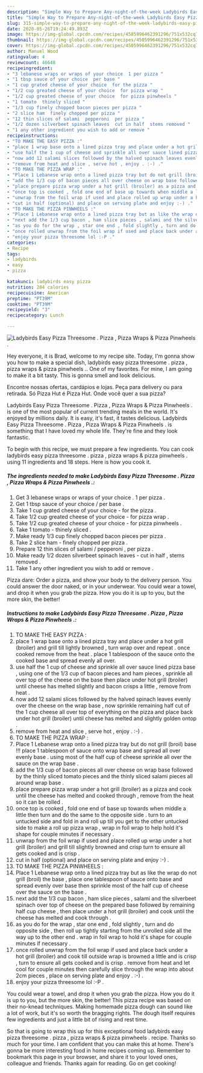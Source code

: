 ```yaml
---
description: "Simple Way to Prepare Any-night-of-the-week Ladybirds Easy Pizza Threesome . Pizza , Pizza Wraps &amp;amp; Pizza Pinwheels ."
title: "Simple Way to Prepare Any-night-of-the-week Ladybirds Easy Pizza Threesome . Pizza , Pizza Wraps &amp;amp; Pizza Pinwheels ."
slug: 315-simple-way-to-prepare-any-night-of-the-week-ladybirds-easy-pizza-threesome-pizza-pizza-wraps-and-amp-pizza-pinwheels
date: 2020-05-26T19:24:49.893Z
image: https://img-global.cpcdn.com/recipes/4505996462391296/751x532cq70/ladybirds-easy-pizza-threesome-pizza-pizza-wraps-pizza-pinwheels-recipe-main-photo.jpg
thumbnail: https://img-global.cpcdn.com/recipes/4505996462391296/751x532cq70/ladybirds-easy-pizza-threesome-pizza-pizza-wraps-pizza-pinwheels-recipe-main-photo.jpg
cover: https://img-global.cpcdn.com/recipes/4505996462391296/751x532cq70/ladybirds-easy-pizza-threesome-pizza-pizza-wraps-pizza-pinwheels-recipe-main-photo.jpg
author: Manuel Wood
ratingvalue: 4
reviewcount: 46648
recipeingredient:
- "3 lebanese wraps or wraps of your choice  1 per pizza "
- "1 tbsp sauce of your choice  per base "
- "1 cup grated cheese of your choice  for the pizza "
- "1/2 cup greated cheese of your choice  for pizza wrap "
- "1/2 cup greated cheese of your choice  for pizza pinwheels "
- "1 tomato  thinely sliced "
- "1/3 cup finely chopped bacon pieces per pizza "
- "2 slice ham  finely chopped per pizza "
- "12 thin slices of salami  pepperoni  per pizza "
- "1/2 dozen silverbeet spinach leaves  cut in half  stems removed "
- "1 any other ingredient you wish to add or remove "
recipeinstructions:
- "TO MAKE THE EASY PIZZA :"
- "place 1 wrap base onto a lined pizza tray and place under a hot grill (broiler) and grill till lightly browned , turn wrap over and repeat . once cooked remove from the heat . place 1 tablespoon of the sauce onto the cooked base and spread evenly all over."
- "use half the 1 cup of cheese and sprinkle all over sauce lined pizza base , using one of the 1/3 cup of bacon pieces and ham pieces , sprinkle all over top of the cheese on the base then place under hot grill (broiler) until cheese has melted slightly and bacon crisps a little , remove from heat ."
- "now add 12 salami slices followed by the halved spinach leaves evenly over the cheese on the wrap base , now sprinkle remaining half cut of the 1 cup cheese all over top of everything on the pizza and place back under hot grill (broiler) until cheese has melted and slightly golden ontop ."
- "remove from heat and slice , serve hot , enjoy . :-) ."
- "TO MAKE THE PIZZA WRAP :"
- "Place 1 Lebanese wrap onto a lined pizza tray but do not grill (broil) base !!! place 1 tablespoon of sauce onto wrap base and spread all over evenly base . using most of the half cup of cheese sprinkle all over the sauce on the wrap base ."
- "add the 1/3 cup of bacon pieces all over cheese on wrap base followed by the thinly sliced tomato pieces and the thinly sliced salami pieces all around wrap base ."
- "place prepare pizza wrap under a hot grill (broiler) as a pizza and cook until the cheese has melted and cooked through , remove from the heat so it can be rolled ."
- "once top is cooked , fold one end of base up towards when middle a little then turn and do the same to the opposite side . turn to an untucked side and fold in and roll up till you get to the other untucked side to make a roll up pizza wrap , wrap in foil wrap to help hold it&#39;s shape for couple minutes if necessary ."
- "unwrap from the foil wrap if used and place rolled up wrap under a hot grill (broiler) and grill till slightly browned and crisp turn to ensure all gets cooked and is crisp ."
- "cut in half (optional) and place on serving plate and enjoy :-) ."
- "TO MAKE THE PIZZA PINWHEELS :"
- "Place 1 Lebanese wrap onto a lined pizza tray but as like the wrap do not grill (broil) the base , place one tablespoon of sauce onto base and spread evenly over base then sprinkle most of the half cup of cheese over the sauce on the base ."
- "next add the 1/3 cup bacon , ham slice pieces , salami and the silverbeet spinach over top of cheese on the prepared base followed by remaining half cup cheese , then place under a hot grill (broiler) and cook until the cheese has melted and cook through ."
- "as you do for the wrap , star one end , fold slightly , turn and do opposite side , then roll up tightly starting from the unrolled side all the way up to the other end . wrap in foil wrap to hold it&#39;s shape for couple minutes if necessary ."
- "once rolled unwrap from the foil wrap if used and place back under a hot grill (broiler) and cook till outside wrap is browned a little and is crisp , turn to ensure all gets cooked and is crisp . remove from heat and let cool for couple minutes then carefully slice through the wrap into about 2cm pieces , place on serving plate and enjoy . :-) ."
- "enjoy your pizza threesome lol :-P ."
categories:
- Recipe
tags:
- ladybirds
- easy
- pizza

katakunci: ladybirds easy pizza 
nutrition: 284 calories
recipecuisine: American
preptime: "PT39M"
cooktime: "PT39M"
recipeyield: "3"
recipecategory: Lunch

---
```



![Ladybirds Easy Pizza Threesome . Pizza , Pizza Wraps &amp; Pizza Pinwheels .](https://img-global.cpcdn.com/recipes/4505996462391296/751x532cq70/ladybirds-easy-pizza-threesome-pizza-pizza-wraps-pizza-pinwheels-recipe-main-photo.jpg)

Hey everyone, it is Brad, welcome to my recipe site. Today, I'm gonna show you how to make a special dish, ladybirds easy pizza threesome . pizza , pizza wraps &amp; pizza pinwheels .. One of my favorites. For mine, I am going to make it a bit tasty. This is gonna smell and look delicious.

Encontre nossas ofertas, cardápios e lojas. Peça para delivery ou para retirada. Só Pizza Hut é Pizza Hut. Onde você quer a sua pizza?

Ladybirds Easy Pizza Threesome . Pizza , Pizza Wraps &amp; Pizza Pinwheels . is one of the most popular of current trending meals in the world. It's enjoyed by millions daily. It is easy, it's fast, it tastes delicious. Ladybirds Easy Pizza Threesome . Pizza , Pizza Wraps &amp; Pizza Pinwheels . is something that I have loved my whole life. They're fine and they look fantastic.


To begin with this recipe, we must prepare a few ingredients. You can cook ladybirds easy pizza threesome . pizza , pizza wraps &amp; pizza pinwheels . using 11 ingredients and 18 steps. Here is how you cook it.

<!--inarticleads1-->

##### The ingredients needed to make Ladybirds Easy Pizza Threesome . Pizza , Pizza Wraps &amp; Pizza Pinwheels .:

1. Get 3 lebanese wraps or wraps of your choice . 1 per pizza .
1. Get 1 tbsp sauce of your choice / per base .
1. Take 1 cup grated cheese of your choice - for the pizza .
1. Take 1/2 cup greated cheese of your choice - for pizza wrap .
1. Take 1/2 cup greated cheese of your choice - for pizza pinwheels .
1. Take 1 tomato - thinely sliced .
1. Make ready 1/3 cup finely chopped bacon pieces per pizza .
1. Take 2 slice ham - finely chopped per pizza .
1. Prepare 12 thin slices of salami / pepperoni , per pizza .
1. Make ready 1/2 dozen silverbeet spinach leaves - cut in half , stems removed .
1. Take 1 any other ingredient you wish to add or remove .


Pizza dare: Order a pizza, and show your body to the delivery person. You could answer the door naked, or in your underwear. You could wear a towel, and drop it when you grab the pizza. How you do it is up to you, but the more skin, the better! 

<!--inarticleads2-->

##### Instructions to make Ladybirds Easy Pizza Threesome . Pizza , Pizza Wraps &amp; Pizza Pinwheels .:

1. TO MAKE THE EASY PIZZA :
1. place 1 wrap base onto a lined pizza tray and place under a hot grill (broiler) and grill till lightly browned , turn wrap over and repeat . once cooked remove from the heat . place 1 tablespoon of the sauce onto the cooked base and spread evenly all over.
1. use half the 1 cup of cheese and sprinkle all over sauce lined pizza base , using one of the 1/3 cup of bacon pieces and ham pieces , sprinkle all over top of the cheese on the base then place under hot grill (broiler) until cheese has melted slightly and bacon crisps a little , remove from heat .
1. now add 12 salami slices followed by the halved spinach leaves evenly over the cheese on the wrap base , now sprinkle remaining half cut of the 1 cup cheese all over top of everything on the pizza and place back under hot grill (broiler) until cheese has melted and slightly golden ontop .
1. remove from heat and slice , serve hot , enjoy . :-) .
1. TO MAKE THE PIZZA WRAP :
1. Place 1 Lebanese wrap onto a lined pizza tray but do not grill (broil) base !!! place 1 tablespoon of sauce onto wrap base and spread all over evenly base . using most of the half cup of cheese sprinkle all over the sauce on the wrap base .
1. add the 1/3 cup of bacon pieces all over cheese on wrap base followed by the thinly sliced tomato pieces and the thinly sliced salami pieces all around wrap base .
1. place prepare pizza wrap under a hot grill (broiler) as a pizza and cook until the cheese has melted and cooked through , remove from the heat so it can be rolled .
1. once top is cooked , fold one end of base up towards when middle a little then turn and do the same to the opposite side . turn to an untucked side and fold in and roll up till you get to the other untucked side to make a roll up pizza wrap , wrap in foil wrap to help hold it&#39;s shape for couple minutes if necessary .
1. unwrap from the foil wrap if used and place rolled up wrap under a hot grill (broiler) and grill till slightly browned and crisp turn to ensure all gets cooked and is crisp .
1. cut in half (optional) and place on serving plate and enjoy :-) .
1. TO MAKE THE PIZZA PINWHEELS :
1. Place 1 Lebanese wrap onto a lined pizza tray but as like the wrap do not grill (broil) the base , place one tablespoon of sauce onto base and spread evenly over base then sprinkle most of the half cup of cheese over the sauce on the base .
1. next add the 1/3 cup bacon , ham slice pieces , salami and the silverbeet spinach over top of cheese on the prepared base followed by remaining half cup cheese , then place under a hot grill (broiler) and cook until the cheese has melted and cook through .
1. as you do for the wrap , star one end , fold slightly , turn and do opposite side , then roll up tightly starting from the unrolled side all the way up to the other end . wrap in foil wrap to hold it&#39;s shape for couple minutes if necessary .
1. once rolled unwrap from the foil wrap if used and place back under a hot grill (broiler) and cook till outside wrap is browned a little and is crisp , turn to ensure all gets cooked and is crisp . remove from heat and let cool for couple minutes then carefully slice through the wrap into about 2cm pieces , place on serving plate and enjoy . :-) .
1. enjoy your pizza threesome lol :-P .


You could wear a towel, and drop it when you grab the pizza. How you do it is up to you, but the more skin, the better! This pizza recipe was based on their no-knead techniques. Making homemade pizza dough can sound like a lot of work, but it&#39;s so worth the bragging rights. The dough itself requires few ingredients and just a little bit of rising and rest time. 

So that is going to wrap this up for this exceptional food ladybirds easy pizza threesome . pizza , pizza wraps &amp; pizza pinwheels . recipe. Thanks so much for your time. I am confident that you can make this at home. There's gonna be more interesting food in home recipes coming up. Remember to bookmark this page in your browser, and share it to your loved ones, colleague and friends. Thanks again for reading. Go on get cooking!
